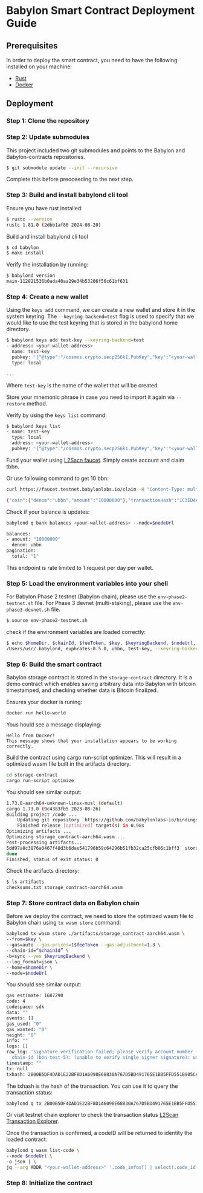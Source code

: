 # Babylon Smart Contract Deployment Guide

## Prerequisites

In order to deploy the smart contract, you need to have the following installed on your machine:
- [Rust](https://www.rust-lang.org/tools/install)
- [Docker](https://docs.docker.com/get-docker/)

## Deployment

### Step 1: Clone the repository

### Step 2: Update submodules
This project included two git submodules and points to the Babylon and Babylon-contracts repositories.

```bash
$ git submodule update --init --recursive
```
Complete this before preoceeding to the next step.

### Step 3: Build and install babylond cli tool

Ensure you have rust installed: 

```bash
$ rustc --version
rustc 1.81.0 (2dbb1af80 2024-08-20)
```

Build and install babylond cli tool

```bash
$ cd babylon
$ make install
```

Verify the installation by running:

```bash
$ babylond version
main-112821536b0ada40aa29e34b53206f56c61bf631
```

### Step 4: Create a new wallet

Using the `keys add` command, we can create a new wallet and store it in the system keyring. The `--keyring-backend=test` flag is used to specify that we would like to use the test keyring that is stored in the babylond home directory. 

```bash
$ babylond keys add test-key --keyring-backend=test
- address: <your-wallet-address>
  name: test-key
  pubkey: '{"@type":"/cosmos.crypto.secp256k1.PubKey","key":"<your-wallet-address-public-key>"}'
  type: local

...
```
Where `test-key` is the name of the wallet that will be created.

Store your  mnemonic phrase in case you need to import it again via `--restore` method. 

Verify by using the `keys list` command:

```bash
$ babylond keys list
- name: test-key
  type: local
  address: <your-wallet-address>
  pubkey: '{"@type":"/cosmos.crypto.secp256k1.PubKey","key":"<your-wallet-address-public-key>"}'
```

Fund your wallet using [L2Sacn faucet](https://babylon-testnet.l2scan.co/faucet). Simply create account and claim tbbn.

Or use following command to get 10 bbn:

```bash
curl https://faucet.testnet.babylonlabs.io/claim -H "Content-Type: multipart/form-data" -d '{"address":"<your-wallet-address>"}'

{"coin":{"denom":"ubbn","amount":"10000000"},"transactionHash":"1C3ED4A9392F9445C7408A2DD3652E04E37F48B0F864FE95E646FF1BC3DBA086","toAddresses":["<your-wallet-address>"]}
```

Check if your balance is updates: 

```bash
babylond q bank balances <your-wallet-address> --node=$nodeUrl

balances:
- amount: "10000000"
  denom: ubbn
pagination:
  total: "1"
```

This endpoint is rate limited to 1 request per day per wallet. 

### Step 5: Load the environment variables into your shell

For Babylon Phase 2 testnet (Babylon chain), please use the `env-phase2-testnet.sh` file. For Phase 3 devnet (multi-staking), please use the `env-phase3-devnet.sh` file.

```bash
$ source env-phase2-testnet.sh
```

check if the environment variables are loaded correctly:

```bash
$ echo $homeDir, $chainId, $feeToken, $key, $keyringBackend, $nodeUrl, $apiUrl
/Users/usr/.babylond, euphrates-0.5.0, ubbn, test-key, --keyring-backend=test, https://rpc-euphrates.devnet.babylonlabs.io, https://lcd-euphrates.devnet.babylonlabs.io
```

### Step 6: Build the smart contract

Babylon storage contract is stored in the `storage-contract` directory. It is a demo contract which enables saving arbitrary data into Babylon with bitcoin timestamped, and checking
whether data is Bitcoin finalized.

Ensures your docker is runing: 

```bash
docker run hello-world
```

Yous hould see a message displaying: 

```
Hello from Docker!
This message shows that your installation appears to be working correctly.
```

Build the contract using cargo run-script optimizer. This will result in a optimized wasm file built in the artifacts directory.

```bash
cd storage-contract
cargo run-script optimize
```

You should see similar output:

```bash
1.73.0-aarch64-unknown-linux-musl (default)
cargo 1.73.0 (9c4383fb5 2023-08-26)
Building project /code ...
    Updating git repository `https://github.com/babylonlabs-io/bindings`
    Finished release [optimized] target(s) in 0.98s
Optimizing artifacts ...
Optimizing storage_contract-aarch64.wasm ...
Post-processing artifacts...
5dd97a8c3876a0467f48d3b6dae541796b59c64296b51fb32ca25cfb06c1bff3  storage_contract-aarch64.wasm
done
Finished, status of exit status: 0
```

Check the artifacts directory:

```bash
$ ls artifacts
checksums.txt storage_contract-aarch64.wasm
```

### Step 7: Store contract data on Babylon chain

Before we deploy the contract, we need to store the optimized wasm file to Babylon chain using `tx wasm store` command: 

```bash
babylond tx wasm store ./artifacts/storage_contract-aarch64.wasm \
--from=$key \
--gas=auto --gas-prices=1$feeToken --gas-adjustment=1.3 \
--chain-id=“$chainId” \
-b=sync --yes $keyringBackend \
--log_format=json \
--home=$homeDir \
--node=$nodeUrl
```

You should see similar output:

```bash
gas estimate: 1687290
code: 4
codespace: sdk
data: ""
events: []
gas_used: "0"
gas_wanted: "0"
height: "0"
info: ""
logs: []
raw_log: 'signature verification failed; please verify account number (187667) and
  chain-id (bbn-test-5): (unable to verify single signer signature): unauthorized'
timestamp: ""
tx: null
txhash: 2B00B5DF4DAD1E22BF8D1A6098E68830A767D5BD491765E1BB5FFD551B905CA0
```

The txhash is the hash of the transaction. You can use it to query the transaction status:

```bash
babylond q tx 2B00B5DF4DAD1E22BF8D1A6098E68830A767D5BD491765E1BB5FFD551B905CA0 --node=$nodeUrl
```

Or visit testnet chain explorer to check the transaction status [L2Scan Transaction Explorer](https://babylon-testnet.l2scan.co/txs/).

Once the transaction is confirmed, a codeID will be returned to identity the loaded contract. 

```bash
babylond q wasm list-code \
--node $nodeUrl \
-o json | \
jq --arg ADDR "<your-wallet-address>" '.code_infos[] | select(.code_id == "1") | .code_id'
```

### Step 8: Initialize the contract










